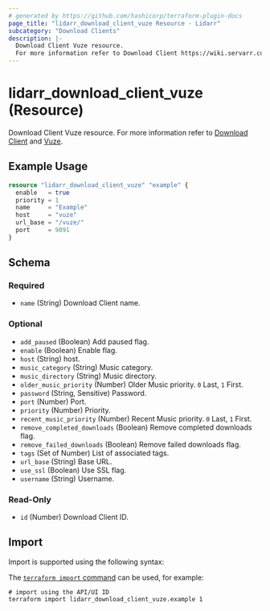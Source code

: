 ```yaml
---
# generated by https://github.com/hashicorp/terraform-plugin-docs
page_title: "lidarr_download_client_vuze Resource - Lidarr"
subcategory: "Download Clients"
description: |-
  Download Client Vuze resource.
  For more information refer to Download Client https://wiki.servarr.com/lidarr/settings#download-clients and Vuze https://wiki.servarr.com/lidarr/supported#vuze.
---
```


# lidarr_download_client_vuze (Resource)

<!-- subcategory:Download Clients -->
Download Client Vuze resource.
For more information refer to [Download Client](https://wiki.servarr.com/lidarr/settings#download-clients) and [Vuze](https://wiki.servarr.com/lidarr/supported#vuze).

## Example Usage

```terraform
resource "lidarr_download_client_vuze" "example" {
  enable   = true
  priority = 1
  name     = "Example"
  host     = "vuze"
  url_base = "/vuze/"
  port     = 9091
}
```

<!-- schema generated by tfplugindocs -->
## Schema

### Required

- `name` (String) Download Client name.

### Optional

- `add_paused` (Boolean) Add paused flag.
- `enable` (Boolean) Enable flag.
- `host` (String) host.
- `music_category` (String) Music category.
- `music_directory` (String) Music directory.
- `older_music_priority` (Number) Older Music priority. `0` Last, `1` First.
- `password` (String, Sensitive) Password.
- `port` (Number) Port.
- `priority` (Number) Priority.
- `recent_music_priority` (Number) Recent Music priority. `0` Last, `1` First.
- `remove_completed_downloads` (Boolean) Remove completed downloads flag.
- `remove_failed_downloads` (Boolean) Remove failed downloads flag.
- `tags` (Set of Number) List of associated tags.
- `url_base` (String) Base URL.
- `use_ssl` (Boolean) Use SSL flag.
- `username` (String) Username.

### Read-Only

- `id` (Number) Download Client ID.

## Import

Import is supported using the following syntax:

The [`terraform import` command](https://developer.hashicorp.com/terraform/cli/commands/import) can be used, for example:

```shell
# import using the API/UI ID
terraform import lidarr_download_client_vuze.example 1
```
